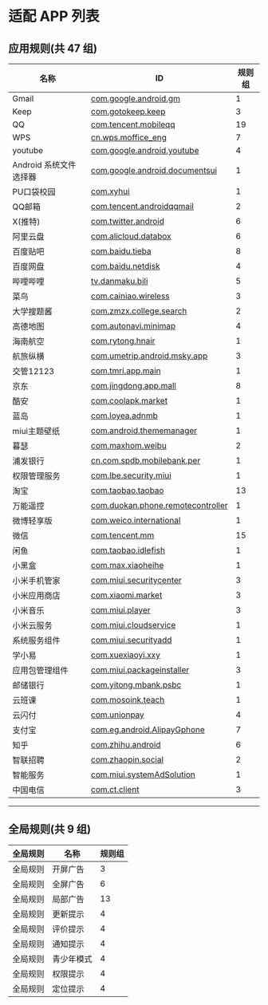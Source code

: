 # 适配 APP 列表

## 应用规则(共 47 组)

| 名称                   | ID                                                                              | 规则组 |
| ---------------------- | ------------------------------------------------------------------------------- | ------ |
| Gmail                  | [com.google.android.gm](/docs/com.google.android.gm.md)                         | 1      |
| Keep                   | [com.gotokeep.keep](/docs/com.gotokeep.keep.md)                                 | 3      |
| QQ                     | [com.tencent.mobileqq](/docs/com.tencent.mobileqq.md)                           | 19     |
| WPS                    | [cn.wps.moffice_eng](/docs/cn.wps.moffice_eng.md)                               | 7      |
| youtube                | [com.google.android.youtube](/docs/com.google.android.youtube.md)               | 4      |
| Android 系统文件选择器 | [com.google.android.documentsui](/docs/com.google.android.documentsui.md)       | 1      |
| PU口袋校园             | [com.xyhui](/docs/com.xyhui.md)                                                 | 1      |
| QQ邮箱                 | [com.tencent.androidqqmail](/docs/com.tencent.androidqqmail.md)                 | 2      |
| X(推特)                | [com.twitter.android](/docs/com.twitter.android.md)                             | 6      |
| 阿里云盘               | [com.alicloud.databox](/docs/com.alicloud.databox.md)                           | 6      |
| 百度贴吧               | [com.baidu.tieba](/docs/com.baidu.tieba.md)                                     | 8      |
| 百度网盘               | [com.baidu.netdisk](/docs/com.baidu.netdisk.md)                                 | 4      |
| 哔哩哔哩               | [tv.danmaku.bili](/docs/tv.danmaku.bili.md)                                     | 5      |
| 菜鸟                   | [com.cainiao.wireless](/docs/com.cainiao.wireless.md)                           | 3      |
| 大学搜题酱             | [com.zmzx.college.search](/docs/com.zmzx.college.search.md)                     | 2      |
| 高德地图               | [com.autonavi.minimap](/docs/com.autonavi.minimap.md)                           | 4      |
| 海南航空               | [com.rytong.hnair](/docs/com.rytong.hnair.md)                                   | 1      |
| 航旅纵横               | [com.umetrip.android.msky.app](/docs/com.umetrip.android.msky.app.md)           | 3      |
| 交管12123              | [com.tmri.app.main](/docs/com.tmri.app.main.md)                                 | 1      |
| 京东                   | [com.jingdong.app.mall](/docs/com.jingdong.app.mall.md)                         | 8      |
| 酷安                   | [com.coolapk.market](/docs/com.coolapk.market.md)                               | 1      |
| 蓝岛                   | [com.loyea.adnmb](/docs/com.loyea.adnmb.md)                                     | 1      |
| miui主题壁纸           | [com.android.thememanager](/docs/com.android.thememanager.md)                   | 1      |
| 暮瑟                   | [com.maxhom.weibu](/docs/com.maxhom.weibu.md)                                   | 2      |
| 浦发银行               | [cn.com.spdb.mobilebank.per](/docs/cn.com.spdb.mobilebank.per.md)               | 1      |
| 权限管理服务           | [com.lbe.security.miui](/docs/com.lbe.security.miui.md)                         | 1      |
| 淘宝                   | [com.taobao.taobao](/docs/com.taobao.taobao.md)                                 | 13     |
| 万能遥控               | [com.duokan.phone.remotecontroller](/docs/com.duokan.phone.remotecontroller.md) | 1      |
| 微博轻享版             | [com.weico.international](/docs/com.weico.international.md)                     | 1      |
| 微信                   | [com.tencent.mm](/docs/com.tencent.mm.md)                                       | 15     |
| 闲鱼                   | [com.taobao.idlefish](/docs/com.taobao.idlefish.md)                             | 1      |
| 小黑盒                 | [com.max.xiaoheihe](/docs/com.max.xiaoheihe.md)                                 | 1      |
| 小米手机管家           | [com.miui.securitycenter](/docs/com.miui.securitycenter.md)                     | 3      |
| 小米应用商店           | [com.xiaomi.market](/docs/com.xiaomi.market.md)                                 | 3      |
| 小米音乐               | [com.miui.player](/docs/com.miui.player.md)                                     | 3      |
| 小米云服务             | [com.miui.cloudservice](/docs/com.miui.cloudservice.md)                         | 1      |
| 系统服务组件           | [com.miui.securityadd](/docs/com.miui.securityadd.md)                           | 1      |
| 学小易                 | [com.xuexiaoyi.xxy](/docs/com.xuexiaoyi.xxy.md)                                 | 1      |
| 应用包管理组件         | [com.miui.packageinstaller](/docs/com.miui.packageinstaller.md)                 | 3      |
| 邮储银行               | [com.yitong.mbank.psbc](/docs/com.yitong.mbank.psbc.md)                         | 1      |
| 云班课                 | [com.mosoink.teach](/docs/com.mosoink.teach.md)                                 | 1      |
| 云闪付                 | [com.unionpay](/docs/com.unionpay.md)                                           | 4      |
| 支付宝                 | [com.eg.android.AlipayGphone](/docs/com.eg.android.AlipayGphone.md)             | 7      |
| 知乎                   | [com.zhihu.android](/docs/com.zhihu.android.md)                                 | 6      |
| 智联招聘               | [com.zhaopin.social](/docs/com.zhaopin.social.md)                               | 2      |
| 智能服务               | [com.miui.systemAdSolution](/docs/com.miui.systemAdSolution.md)                 | 1      |
| 中国电信               | [com.ct.client](/docs/com.ct.client.md)                                         | 3      |

---

## 全局规则(共 9 组)

| 全局规则 | 名称       | 规则组 |
| -------- | ---------- | ------ |
| 全局规则 | 开屏广告   | 3      |
| 全局规则 | 全屏广告   | 6      |
| 全局规则 | 局部广告   | 13     |
| 全局规则 | 更新提示   | 4      |
| 全局规则 | 评价提示   | 4      |
| 全局规则 | 通知提示   | 4      |
| 全局规则 | 青少年模式 | 4      |
| 全局规则 | 权限提示   | 4      |
| 全局规则 | 定位提示   | 4      |
